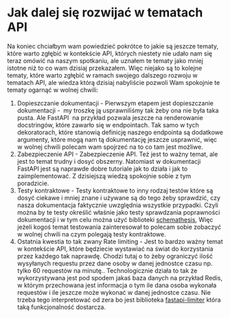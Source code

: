 # Jak dalej się rozwijać w tematach API

Na koniec chciałbym wam powiedzieć pokrótce to jakie są jeszcze tematy, które warto zgłębić w kontekście API, których niestety nie udało nam się teraz omówić na naszym spotkaniu, ale uznałem te tematy jako mniej istotne niż to co wam dzisiaj przekazałem. Więc niejako są to kolejne tematy, które warto zgłębić w ramach swojego dalszego rozwoju w tematach API, ale wiedza którą dzisiaj nabyliście pozwoli Wam spokojnie te tematy ogarnąć w wolnej chwili:

1. Dopieszczanie dokumentacji - Pierwszym etapem jest dopieszczanie dokumentacji -  my troszkę ją usprawniliśmy tak żeby ona nie była taka pusta. Ale FastAPI  na przykład pozwala jeszcze na renderowanie docstringów, które zawarło się w endpointach. Tak samo w tych dekoratorach, które stanowią definicję naszego endpointa są dodatkowe argumenty, które mogą nam tą dokumentację jeszcze usprawnić, więc w wolnej chwili polecam wam spojrzeć na to co tam jest możliwe.
2. Zabezpieczenie API - Zabezpieczenie API. Też jest to ważny temat, ale jest to temat trudny i dosyć obszerny. Natomiast w dokumentacji FastAPI jest są naprawde dobre tutoriale jak to działa i jak to zaimplementować. Z dzisiejszą wiedzą spokojnie sobie z tym poradzicie.
3. Testy kontraktowe - Testy kontraktowe to inny rodzaj testów które są dosyć ciekawe i mniej znane i używane są do tego żeby sprawdzić, czy nasza dokumentacja faktycznie uwzględnia wszystkie przypadki. Czyli można by te testy określić właśnie jako testy sprawdzania poprawności dokumentacji i w tym celu można użyć biblioteki [schemathesis](https://schemathesis.readthedocs.io/en/stable/), Więc jeżeli kogoś temat testowania zainteresował to polecam sobie zobaczyć w wolnej chwili na czym polegają testy kontraktowe.
4. Ostatnia kwestia to tak zwany Rate limiting - Jest to bardzo ważny temat w kontekście API, które będziecie wystawiać na świat do korzystania przez każdego tak naprawdę. Chodzi tutaj o to żeby ograniczyć ilość wysyłanych requestu przez dane osoby w danej jednostce czasu np. tylko 60 requestów na minutę.. Technologicznie działa to tak że wykorzystywana jest pod spodem jakaś baza danych na przykład Redis, w którym przechowana jest informacja o tym ile dana osoba wykonała requestów i ile jeszcze może wykonać w danej jednostce czasu. Nie trzeba tego interpretować od zera bo jest biblioteka [fastapi-limiter](https://github.com/long2ice/fastapi-limiter) która taką funkcjonalność dostarcza.